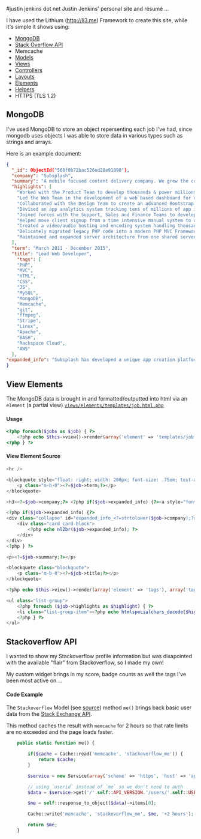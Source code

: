 #justin jenkins dot net
Justin Jenkins' personal site and résumé ...

I have used the Lithium (http://li3.me) Framework to create this site, while it's simple it 
shows using:

* [MongoDB](#mongodb)
* [Stack Overflow API](#stackoverflow-api)
* Memcache
* [Models](models)
* [Views](views) 
* [Controllers](controllers/ResumeController.php)
* [Layouts](views/layouts/resume.html.php)
* [Elements](views/elements)
* [Helpers](extensions/helper/Instagram.php)
* HTTPS (TLS 1.2)

## MongoDB
I've used MongoDB to store an object repersenting each job I've had, since mongodb uses objects I was able to store data 
in various types such as strings and arrays. 

Here is an example document:

```json
{
  "_id": ObjectId("568f0b72bac526ed28e91090"),
  "company": "Subsplash",
  "summary": "A mobile focused content delivery company. We grew the company from roughly 100 clients to over 3,000 and from 50,000 app downloads to over 15 million.",
  "highlights": [
    "Worked with the Product Team to develop thousands & power millions of iOS, Android, and Windows Phone apps",
    "Led the Web Team in the development of a web based dashboard for on-the-fly app creation and updating",
    "Collaborated with the Design Team to create an advanced Bootstrap hybrid UI Kit for the app dashboard",
    "Devised an app analytics system tracking tens of millions of app interactions a day using MongoDB",
    "Joined forces with the Support, Sales and Finance Teams to develop a custom intranet and CRM system",
    "Helped move client signup from a time intensive manual system to a self service online signup process using Stripe",
    "Created a video/audio hosting and encoding system handling thousands of videos a week and TBs of traffic",
    "Delicately migrated legacy PHP code into a modern PHP MVC Framework (<a href=\"http://li3.me\" target=\"_blank\">Lithium</a>)",
    "Maintained and expanded server architecture from one shared server to 30+ Linux servers with 99.9% uptime"
  ],
  "term": "March 2011 - December 2015",
  "title": "Lead Web Developer",
    "tags": [
    "PHP",
    "MVC",
    "HTML",
    "CSS",
    "JS",
    "MySQL",
    "MongoDB",
    "Memcache",
    "git",
    "ffmpeg",
    "Stripe",
    "Linux",
    "Apache",
    "BASH",
    "Rackspace Cloud",
    "AWS"
  ],
"expanded_info": "Subsplash has developed a unique app creation platform for iOS, Android, Windows Phone and Apple TV. Clients can build their app via an intuitive web based dashboard and Subsplash handles the native code, app submission, updates, and etc. The majority of their client base is non-profit organizations and churches seeking to make their multimedia content avaible via mobile devices.\n\nAlong with mobile apps Subsplash also offers many related services such as video/audio hosting and encoding, web multimedia players and embeds as well as some design services.",
}
```

## View Elements
The MongoDB data is brought in and formatted/outputted into html via an `element` (a partial view) [`views/elements/templates/job.html.php`](`views/elements/templates/job.html.php)

#### Usage
```php
<?php foreach($jobs as $job) { ?>
	<?php echo $this->view()->render(array('element' => 'templates/job'), array('job' => $job)); ?>
<?php } ?>
```
#### View Element Source

```php
<hr />

<blockquote style="float: right; width: 200px; font-size: .75em; text-align: right; color: #6D6E75;">
	<p class="m-b-0"><?=$job->term;?></p>
</blockquote>

<h3><?=$job->company;?> <?php if($job->expanded_info) {?><a style="font-size: .35em;" class="btn btn-secondary btn-sm" data-toggle="collapse" href="#expanded_info_<?=strtolower($job->company);?>" aria-expanded="false" aria-controls="expanded_info_<?=strtolower($job->company);?>">tell me more</a><?php } ?></h3>

<?php if($job->expanded_info) {?>
<div class="collapse" id="expanded_info_<?=strtolower($job->company);?>">
	<div class="card card-block">
		<?php echo nl2br($job->expanded_info); ?>
	</div>
</div>
<?php } ?>

<p><?=$job->summary;?></p>

<blockquote class="blockquote">
	<p class="m-b-0"><?=$job->title;?></p>
</blockquote>

<?php echo $this->view()->render(array('element' => 'tags'), array('tags' => (object) $job->tags)); ?>

<ul class="list-group">
	<?php foreach ($job->highlights as $highlight) { ?>
	<li class="list-group-item"><?php echo htmlspecialchars_decode($highlight);?></li>
	<?php } ?>
</ul>
```

## Stackoverflow API

I wanted to show my Stackoverflow profile information but was disapointed with the available "flair" from Stackoverflow, so I made my own!

My custom widget brings in my score, badge counts as well the tags I've been most active on ...

#### Code Example

The `Stackoverflow` Model (see [source](models/Stackoverflow.php)) method `me()` brings back basic user data from the [Stack Exchange API](https://api.stackexchange.com/). 

This method caches the result with `memcache` for 2 hours so that rate limits are no exceeded and the page loads faster.

```php
	public static function me() {

		if($cache = Cache::read('memcache', 'stackoverflow_me')) {
			return $cache;
		}

		$service = new Service(array('scheme' => 'https', 'host' => 'api.stackexchange.com', 'timeout' => 2));

		// using `userid` instead of `me` so we don't need to auth
		$data = $service->get('/'.self::API_VERSION.'/users/'.self::USERID.'?key='.self::KEY.'&site=stackoverflow');

		$me = self::response_to_object($data)->items[0];

		Cache::write('memcache', 'stackoverflow_me', $me, '+2 hours');

		return $me;
	}
```
